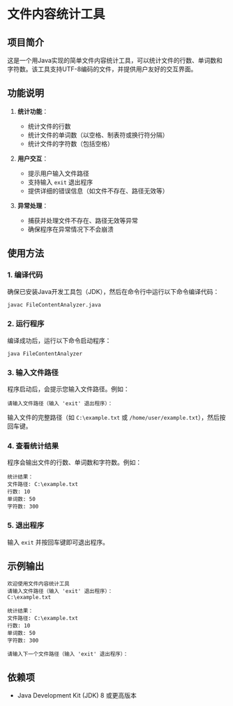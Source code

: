 # 文件内容统计工具

## 项目简介

这是一个用Java实现的简单文件内容统计工具，可以统计文件的行数、单词数和字符数。该工具支持UTF-8编码的文件，并提供用户友好的交互界面。

## 功能说明

1. **统计功能**：
   - 统计文件的行数
   - 统计文件的单词数（以空格、制表符或换行符分隔）
   - 统计文件的字符数（包括空格）

2. **用户交互**：
   - 提示用户输入文件路径
   - 支持输入 `exit` 退出程序
   - 提供详细的错误信息（如文件不存在、路径无效等）

3. **异常处理**：
   - 捕获并处理文件不存在、路径无效等异常
   - 确保程序在异常情况下不会崩溃

## 使用方法

### 1. 编译代码

确保已安装Java开发工具包（JDK），然后在命令行中运行以下命令编译代码：

```bash
javac FileContentAnalyzer.java
```

### 2. 运行程序

编译成功后，运行以下命令启动程序：

```
java FileContentAnalyzer
```

### 3. 输入文件路径

程序启动后，会提示您输入文件路径。例如：

```
请输入文件路径（输入 'exit' 退出程序）：
```

输入文件的完整路径（如 `C:\example.txt` 或 `/home/user/example.txt`），然后按回车键。

### 4. 查看统计结果

程序会输出文件的行数、单词数和字符数。例如：

```
统计结果：
文件路径: C:\example.txt
行数: 10
单词数: 50
字符数: 300
```

### 5. 退出程序

输入 `exit` 并按回车键即可退出程序。

## 示例输出

```
欢迎使用文件内容统计工具
请输入文件路径（输入 'exit' 退出程序）：
C:\example.txt

统计结果：
文件路径: C:\example.txt
行数: 10
单词数: 50
字符数: 300

请输入下一个文件路径（输入 'exit' 退出程序）：
```

## 依赖项

- Java Development Kit (JDK) 8 或更高版本
